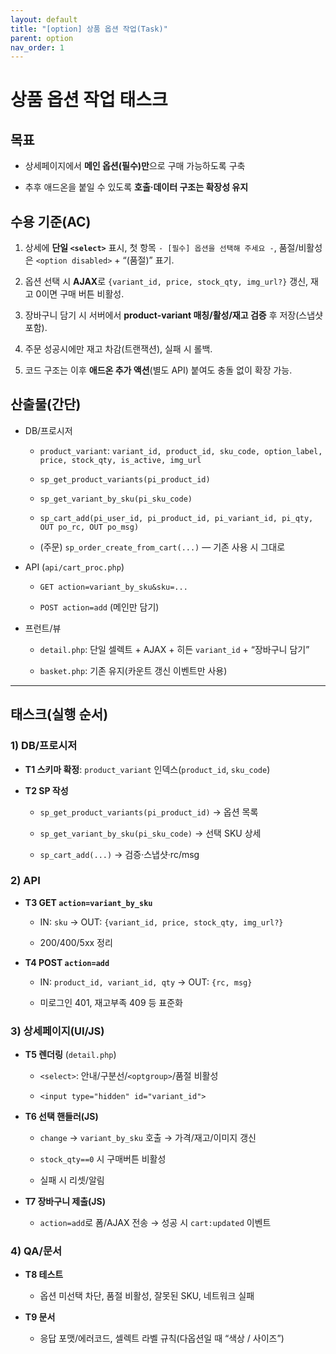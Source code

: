 ```yaml
---
layout: default
title: "[option] 상품 옵션 작업(Task)"
parent: option
nav_order: 1
---
```


# 상품 옵션 작업 태스크

## 목표

- 상세페이지에서 **메인 옵션(필수)만**으로 구매 가능하도록 구축
    
- 추후 애드온을 붙일 수 있도록 **호출·데이터 구조는 확장성 유지**
    

## 수용 기준(AC)

1. 상세에 **단일 `<select>`** 표시, 첫 항목 `- [필수] 옵션을 선택해 주세요 -`, 품절/비활성은 `<option disabled>` + “(품절)” 표기.
    
2. 옵션 선택 시 **AJAX**로 `{variant_id, price, stock_qty, img_url?}` 갱신, 재고 0이면 구매 버튼 비활성.
    
3. 장바구니 담기 시 서버에서 **product-variant 매칭/활성/재고 검증** 후 저장(스냅샷 포함).
    
4. 주문 성공시에만 재고 차감(트랜잭션), 실패 시 롤백.
    
5. 코드 구조는 이후 **애드온 추가 액션**(별도 API) 붙여도 충돌 없이 확장 가능.


## 산출물(간단)

- DB/프로시저
    
    - `product_variant`: `variant_id, product_id, sku_code, option_label, price, stock_qty, is_active, img_url`
        
    - `sp_get_product_variants(pi_product_id)`
        
    - `sp_get_variant_by_sku(pi_sku_code)`
        
    - `sp_cart_add(pi_user_id, pi_product_id, pi_variant_id, pi_qty, OUT po_rc, OUT po_msg)`
        
    - (주문) `sp_order_create_from_cart(...)` — 기존 사용 시 그대로
        
- API (`api/cart_proc.php`)
    
    - `GET action=variant_by_sku&sku=...`
        
    - `POST action=add` (메인만 담기)
        
- 프런트/뷰
    
    - `detail.php`: 단일 셀렉트 + AJAX + 히든 `variant_id` + “장바구니 담기”
        
    - `basket.php`: 기존 유지(카운트 갱신 이벤트만 사용)
        

---

## 태스크(실행 순서)

### 1) DB/프로시저

- **T1 스키마 확정**: `product_variant` 인덱스(`product_id`, `sku_code`)
    
- **T2 SP 작성**
    
    - `sp_get_product_variants(pi_product_id)` → 옵션 목록
        
    - `sp_get_variant_by_sku(pi_sku_code)` → 선택 SKU 상세
        
    - `sp_cart_add(...)` → 검증·스냅샷·rc/msg
        

### 2) API

- **T3 GET `action=variant_by_sku`**
    
    - IN: `sku` → OUT: `{variant_id, price, stock_qty, img_url?}`
        
    - 200/400/5xx 정리
        
- **T4 POST `action=add`**
    
    - IN: `product_id, variant_id, qty` → OUT: `{rc, msg}`
        
    - 미로그인 401, 재고부족 409 등 표준화
        

### 3) 상세페이지(UI/JS)

- **T5 렌더링** (`detail.php`)
    
    - `<select>`: 안내/구분선/`<optgroup>`/품절 비활성
        
    - `<input type="hidden" id="variant_id">`
        
- **T6 선택 핸들러(JS)**
    
    - `change` → `variant_by_sku` 호출 → 가격/재고/이미지 갱신
        
    - `stock_qty==0` 시 구매버튼 비활성
        
    - 실패 시 리셋/알림
        
- **T7 장바구니 제출(JS)**
    
    - `action=add`로 폼/AJAX 전송 → 성공 시 `cart:updated` 이벤트
        

### 4) QA/문서

- **T8 테스트**
    
    - 옵션 미선택 차단, 품절 비활성, 잘못된 SKU, 네트워크 실패
        
- **T9 문서**
    
    - 응답 포맷/에러코드, 셀렉트 라벨 규칙(다옵션일 때 “색상 / 사이즈”)

